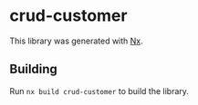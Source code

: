 # crud-customer

This library was generated with [Nx](https://nx.dev).

## Building

Run `nx build crud-customer` to build the library.
